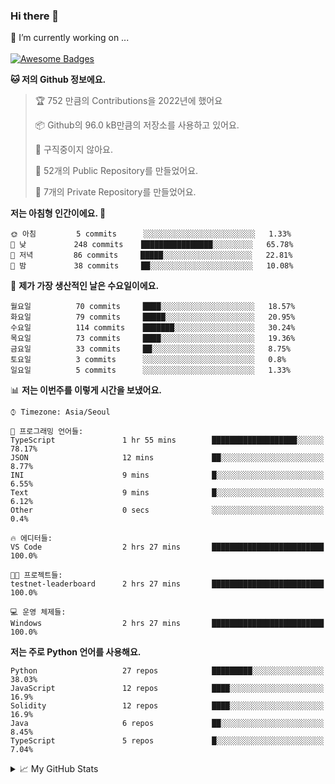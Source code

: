 ### Hi there 👋 
🔭 I’m currently working on ... </br></br>
[![Awesome Badges](https://img.shields.io/badge/Introduce-EN-green.svg)](https://github.com/tlatkdgus1/tlatkdgus1/blob/main/README.md.en)

<!--START_SECTION:waka-->
**🐱 저의 Github 정보에요.** 

> 🏆 752 만큼의 Contributions을 2022년에 했어요
 > 
> 📦 Github의 96.0 kB만큼의 저장소를 사용하고 있어요. 
 > 
> 🚫 구직중이지 않아요.
 > 
> 📜 52개의 Public Repository를 만들었어요. 
 > 
> 🔑 7개의 Private Repository를 만들었어요.  

**저는 아침형 인간이에요. 🐤** 

```text
🌞 아침         5 commits      ░░░░░░░░░░░░░░░░░░░░░░░░░   1.33% 
🌆 낮　         248 commits    ████████████████░░░░░░░░░   65.78% 
🌃 저녁         86 commits     █████░░░░░░░░░░░░░░░░░░░░   22.81% 
🌙 밤　         38 commits     ██░░░░░░░░░░░░░░░░░░░░░░░   10.08%

```
📅 **제가 가장 생산적인 날은 수요일이에요.** 

```text
월요일          70 commits     ████░░░░░░░░░░░░░░░░░░░░░   18.57% 
화요일          79 commits     █████░░░░░░░░░░░░░░░░░░░░   20.95% 
수요일          114 commits    ███████░░░░░░░░░░░░░░░░░░   30.24% 
목요일          73 commits     ████░░░░░░░░░░░░░░░░░░░░░   19.36% 
금요일          33 commits     ██░░░░░░░░░░░░░░░░░░░░░░░   8.75% 
토요일          3 commits      ░░░░░░░░░░░░░░░░░░░░░░░░░   0.8% 
일요일          5 commits      ░░░░░░░░░░░░░░░░░░░░░░░░░   1.33%

```


📊 **저는 이번주를 이렇게 시간을 보냈어요.** 

```text
⌚︎ Timezone: Asia/Seoul

💬 프로그래밍 언어들: 
TypeScript               1 hr 55 mins        ███████████████████░░░░░░   78.17% 
JSON                     12 mins             ██░░░░░░░░░░░░░░░░░░░░░░░   8.77% 
INI                      9 mins              █░░░░░░░░░░░░░░░░░░░░░░░░   6.55% 
Text                     9 mins              █░░░░░░░░░░░░░░░░░░░░░░░░   6.12% 
Other                    0 secs              ░░░░░░░░░░░░░░░░░░░░░░░░░   0.4%

🔥 에디터들: 
VS Code                  2 hrs 27 mins       █████████████████████████   100.0%

🐱‍💻 프로젝트들: 
testnet-leaderboard      2 hrs 27 mins       █████████████████████████   100.0%

💻 운영 체제들: 
Windows                  2 hrs 27 mins       █████████████████████████   100.0%

```

**저는 주로 Python 언어를 사용해요.** 

```text
Python                   27 repos            █████████░░░░░░░░░░░░░░░░   38.03% 
JavaScript               12 repos            ████░░░░░░░░░░░░░░░░░░░░░   16.9% 
Solidity                 12 repos            ████░░░░░░░░░░░░░░░░░░░░░   16.9% 
Java                     6 repos             ██░░░░░░░░░░░░░░░░░░░░░░░   8.45% 
TypeScript               5 repos             █░░░░░░░░░░░░░░░░░░░░░░░░   7.04%

```



<!--END_SECTION:waka-->

<details>
<summary>📈 My GitHub Stats</summary>
<p align="center"> <img src="https://github-readme-stats.vercel.app/api?username=tlatkdgus1&show_icons=true" alt="tlatkdgus1" />
</details>
